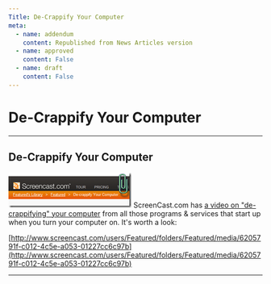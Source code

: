 ```yaml
---
Title: De-Crappify Your Computer
meta:
  - name: addendum
    content: Republished from News Articles version
  - name: approved
    content: False
  - name: draft
    content: False
---
```

# De-Crappify Your Computer

---
## De-Crappify Your Computer


[![image](images/2009/WLW-DeCrappifyYourComputer_166-image_thumb_1.png)](images/2009/WLW-DeCrappifyYourComputer_166-image_4.png) ScreenCast.com has [a video on "de-crappifying" your computer](http://www.screencast.com/users/Featured/folders/Featured/media/6205791f-c012-4c5e-a053-01227cc6c97b) from all those programs & services that start up when you turn your computer on. It's worth a look:



[http://www.screencast.com/users/Featured/folders/Featured/media/6205791f-c012-4c5e-a053-01227cc6c97b](http://www.screencast.com/users/Featured/folders/Featured/media/6205791f-c012-4c5e-a053-01227cc6c97b)





---

